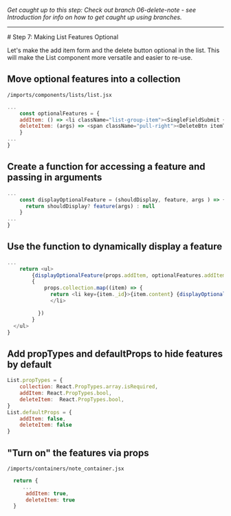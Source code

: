 _Get caught up to this step: Check out branch 06-delete-note - see Introduction for info on how to get caught up using branches._
<hr>
# Step 7: Making List Features Optional

Let's make the add item form and the delete button optional in the list.  This will make the List component more versatile and easier to re-use.

## Move optional features into a collection

``` /imports/components/lists/list.jsx ```

```js
...
	const optionalFeatures = {
  	addItem: () => <li className="list-group-item"><SingleFieldSubmit {...props} /></li>,
  	deleteItem: (args) => <span className="pull-right"><DeleteBtn itemToDelete={args} {...props}/></span>
	}
...
}
```

## Create a function for accessing a feature and passing in arguments

```js
...
	const displayOptionalFeature = (shouldDisplay, feature, args ) => {
	  return shouldDisplay? feature(args) : null
	}
...
}
```

## Use the function to dynamically display a feature

```js
...
	return <ul>
	    {displayOptionalFeature(props.addItem, optionalFeatures.addItem)}
	    { 
	    	props.collection.map((item) => {
	 	      return <li key={item._id}>{item.content} {displayOptionalFeature(props.deleteItem, optionalFeatures.deleteItem, item)}
	 	      </li>

	      })
	    }
  </ul>
}

```

## Add propTypes and defaultProps to hide features by default

```js
List.propTypes = {
	collection: React.PropTypes.array.isRequired,
	addItem: React.PropTypes.bool,
	deleteItem:  React.PropTypes.bool,
}
List.defaultProps = {
	addItem: false,
	deleteItem: false
}
```


## "Turn on" the features via props

``` /imports/containers/note_container.jsx ```

```js
  return {
     ...
	  addItem: true,
	  deleteItem: true
  }
```